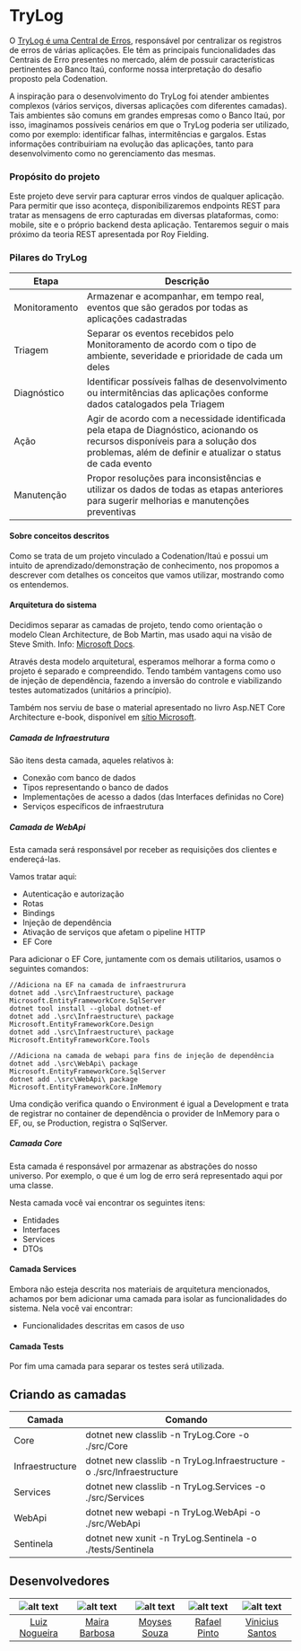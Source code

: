# TryLog

O [TryLog é uma Central de Erros](https://is.gd/y85CbV), responsável por centralizar os registros de erros de várias aplicações. Ele têm as principais funcionalidades das Centrais de Erro presentes no mercado, além de possuir características pertinentes ao Banco Itaú, conforme nossa interpretação do desafio proposto pela Codenation. 

A inspiração para o desenvolvimento do TryLog foi atender ambientes complexos (vários serviços, diversas aplicações com diferentes camadas). Tais ambientes são comuns em grandes empresas como o Banco Itaú, por isso, imaginamos possíveis cenários em que o TryLog poderia ser utilizado, como por exemplo: identificar falhas, intermitências e gargalos. Estas informações contribuiriam na evolução das aplicações, tanto para desenvolvimento como no gerenciamento das mesmas.


### Propósito do projeto

Este projeto deve servir para capturar erros vindos de qualquer aplicação. Para permitir que isso aconteça,  disponibilizaremos endpoints REST para tratar as mensagens de erro capturadas em diversas plataformas, como: mobile, site e o próprio backend desta aplicação. Tentaremos seguir o mais próximo da teoria REST apresentada por Roy Fielding.

### Pilares do TryLog

Etapa     |  Descrição |
--------- | -----------
Monitoramento | Armazenar e acompanhar, em tempo real, eventos que são gerados por todas as aplicações cadastradas
Triagem | Separar os eventos recebidos pelo Monitoramento de acordo com o tipo de ambiente, severidade e prioridade de cada um deles
Diagnóstico | Identificar possíveis falhas de desenvolvimento ou intermitências das aplicações conforme dados catalogados pela Triagem
Ação | Agir de acordo com a necessidade identificada pela etapa de Diagnóstico, acionando os recursos disponíveis para a solução dos problemas, além de definir e atualizar o status de cada evento
Manutenção | Propor resoluções para inconsistências e utilizar os dados de todas as etapas anteriores para sugerir melhorias e manutenções preventivas

#### Sobre conceitos descritos

Como se trata de um projeto vinculado a Codenation/Itaú e possui um intuito de aprendizado/demonstração de conhecimento, nos propomos a descrever com detalhes os conceitos que vamos utilizar, mostrando como os entendemos.

#### Arquitetura do sistema

Decidimos separar as camadas de projeto, tendo como orientação o modelo Clean Architecture, de Bob Martin, mas usado aqui na visão de Steve Smith. Info: [Microsoft Docs](https://docs.microsoft.com/en-us/dotnet/architecture/modern-web-apps-azure/common-web-application-architectures).

Através desta modelo arquitetural, esperamos melhorar a forma como o projeto é separado e compreendido. Tendo também vantagens como uso de injeção de dependência, fazendo a inversão do controle e viabilizando testes automatizados (unitários a princípio).

Também nos serviu de base o material apresentado no livro Asp.NET Core Architecture e-book, disponível em [sítio Microsoft](https://dotnet.microsoft.com/download/e-book/aspnet/pdf).

##### Camada de Infraestrutura

São itens desta camada, aqueles relativos à:

* Conexão com banco de dados
* Tipos representando o banco de dados
* Implementações de acesso a dados (das Interfaces definidas no Core)
* Serviços específicos de infraestrutura

##### Camada de WebApi

Esta camada será responsável por receber as requisições dos clientes e endereçá-las.

Vamos tratar aqui:

* Autenticação e autorização
* Rotas
* Bindings
* Injeção de dependência
* Ativação de serviços que afetam o pipeline HTTP
* EF Core

Para adicionar o EF Core, juntamente com os demais utilitarios, usamos o seguintes comandos:
```
//Adiciona na EF na camada de infraestrurura
dotnet add .\src\Infraestructure\ package Microsoft.EntityFrameworkCore.SqlServer
dotnet tool install --global dotnet-ef
dotnet add .\src\Infraestructure\ package Microsoft.EntityFrameworkCore.Design
dotnet add .\src\Infraestructure\ package Microsoft.EntityFrameworkCore.Tools

//Adiciona na camada de webapi para fins de injeção de dependência
dotnet add .\src\WebApi\ package Microsoft.EntityFrameworkCore.SqlServer
dotnet add .\src\WebApi\ package Microsoft.EntityFrameworkCore.InMemory
```

Uma condição verifica quando o Environment é igual a Development e trata de registrar no container de dependência o provider de InMemory para o EF, ou, se Production, registra o SqlServer.


##### Camada Core

Esta camada é responsável por armazenar as abstrações do nosso universo. Por exemplo, o que é um log de erro será representado aqui por uma classe.

Nesta camada você vai encontrar os seguintes itens:

* Entidades
* Interfaces
* Services
* DTOs


#### Camada Services

Embora não esteja descrita nos materiais de arquitetura mencionados, achamos por bem adicionar uma camada para isolar as funcionalidades do sistema. Nela você vai encontrar:

* Funcionalidades descritas em casos de uso


#### Camada Tests

Por fim uma camada para separar os testes será utilizada.

## Criando as camadas

Camada | Comando |
------ | --------
Core | dotnet new classlib -n TryLog.Core -o ./src/Core
Infraestructure | dotnet new classlib -n TryLog.Infraestructure -o ./src/Infraestructure
Services| dotnet new classlib -n TryLog.Services -o ./src/Services
WebApi | dotnet new webapi -n TryLog.WebApi -o ./src/WebApi
Sentinela | dotnet new xunit -n TryLog.Sentinela -o ./tests/Sentinela

## Desenvolvedores
| ![alt text](https://i.imgur.com/IANhQsC.png)  | ![alt text](https://i.imgur.com/CmUW8Xc.png)  | ![alt text](https://i.imgur.com/toIfWhr.png)  | ![alt text](https://i.imgur.com/w7PvwXm.png)  |  ![alt text](https://i.imgur.com/8IHGOcL.png)
| :------------: | :------------: | :------------: | :------------: | :------------: |
| [Luiz Nogueira](https://www.linkedin.com/in/loon/)  | [Maira Barbosa](https://www.linkedin.com/in/mahdame/)  | [Moyses Souza](https://www.linkedin.com/in/moyses-souza-programador/)  | [Rafael Pinto](https://linkedin.com/in/rafael-pinto-853b6bab/)  |  [Vinicius Santos](https://www.linkedin.com/in/vinicius-dos-santos-aguiar/) |
